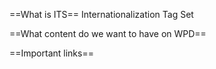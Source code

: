 ==What is ITS==
Internationalization Tag Set

==What content do we want to have on WPD==

==Important links==